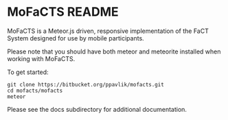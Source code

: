 MoFaCTS README
==============================

MoFaCTS is a Meteor.js driven, responsive implementation of the FaCT
System designed for use by mobile participants.

Please note that you should have both meteor and meteorite installed
when working with MoFaCTS.

To get started:

    git clone https://bitbucket.org/ppavlik/mofacts.git
    cd mofacts/mofacts
    meteor

Please see the docs subdirectory for additional documentation.